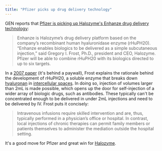 ```yaml
---
title: "Pfizer picks up drug delivery technology"
---
```


GEN reports that [Pfizer is picking up Halozyme's Enhanze drug delivery technology](http://www.genengnews.com/gen-news-highlights/pfizer-and-halozyme-enter-up-to-507m-deal/81247805/):

> Enhanze is Halozyme’s drug delivery platform based on the company’s recombinant human hyaluronidase enzyme (rHuPH20).  “Enhanze enables biologics to be delivered as a simple subcutaneous  injection,” said Gregory I. Frost, Ph.D., president and CEO, Halozyme. Pfizer will be able to combine rHuPH20 with its biologics directed to up to six targets.

In a [2007 paper](http://www.ncbi.nlm.nih.gov/pubmed/17683255) (it's behind a paywall), Frost explains the rationale behind the development of rHuPH20, a soluble enzyme that breaks down [hyaluronan](http://en.wikipedia.org/wiki/Hyaluronan) in [intercellular spaces](http://en.wikipedia.org/wiki/Interstitial_space_%28biology%29#Interstitial_compartment). In doing so, injection of volumes larger than 2mL is made possible, which opens up the door for self-injection of a wider array of biologic drugs, such as antibodies. These typically can't be concentrated enough to be delivered in under 2mL injections and need to be delivered by IV. Frost puts it concisely:

> Intravenous infusions require skilled intervention and are, thus, typically performed in a physician’s office or hospital. In contrast, local injections of chronic therapies can permit family members or patients themselves to administer the mediation outside the hospital setting.

It's a good move for Pfizer and great win for <a href="http://www.google.com/finance?chdnp=1&amp;chdd=1&amp;chds=1&amp;chdv=1&amp;chvs=Logarithmic&amp;chdeh=0&amp;chfdeh=0&amp;chdet=1356642000000&amp;chddm=98141&amp;chls=IntervalBasedLine&amp;q=NASDAQ:HALO&amp;ntsp=0&amp;ei=mG_cUJjHOYPsrQHv9wE">Halozyme</a>.
